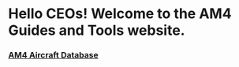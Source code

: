 <html>

<h1>Hello CEOs! Welcome to the AM4 Guides and Tools website.</h1>

<a href="/am4acdb.md"><h3>AM4 Aircraft  Database</h3></a>







</html>

